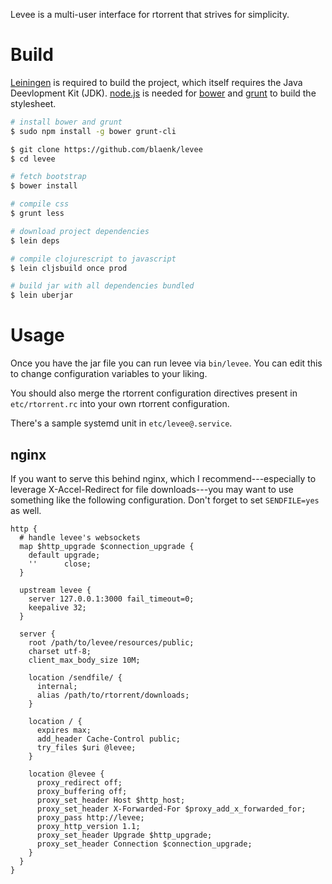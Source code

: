 Levee is a multi-user interface for rtorrent that strives for simplicity.

# Build

[Leiningen] is required to build the project, which itself requires the Java Deevlopment Kit (JDK). [node.js] is needed for [bower] and [grunt] to build the stylesheet.

[Leiningen]: http://leiningen.org/
[node.js]: http://nodejs.org
[bower]: http://bower.io/
[grunt]: http://gruntjs.com/

``` bash
# install bower and grunt
$ sudo npm install -g bower grunt-cli

$ git clone https://github.com/blaenk/levee
$ cd levee

# fetch bootstrap
$ bower install

# compile css
$ grunt less

# download project dependencies
$ lein deps

# compile clojurescript to javascript
$ lein cljsbuild once prod

# build jar with all dependencies bundled
$ lein uberjar
```

# Usage

Once you have the jar file you can run levee via `bin/levee`. You can edit this to change configuration variables to your liking.

You should also merge the rtorrent configuration directives present in `etc/rtorrent.rc` into your own rtorrent configuration.

There's a sample systemd unit in `etc/levee@.service`.

## nginx

If you want to serve this behind nginx, which I recommend---especially to leverage X-Accel-Redirect for file downloads---you may want to use something like the following configuration. Don't forget to set `SENDFILE=yes` as well.

```
http {
  # handle levee's websockets
  map $http_upgrade $connection_upgrade {
    default upgrade;
    ''      close;
  }

  upstream levee {
    server 127.0.0.1:3000 fail_timeout=0;
    keepalive 32;
  }

  server {
    root /path/to/levee/resources/public;
    charset utf-8;
    client_max_body_size 10M;

    location /sendfile/ {
      internal;
      alias /path/to/rtorrent/downloads;
    }

    location / {
      expires max;
      add_header Cache-Control public;
      try_files $uri @levee;
    }

    location @levee {
      proxy_redirect off;
      proxy_buffering off;
      proxy_set_header Host $http_host;
      proxy_set_header X-Forwarded-For $proxy_add_x_forwarded_for;
      proxy_pass http://levee;
      proxy_http_version 1.1;
      proxy_set_header Upgrade $http_upgrade;
      proxy_set_header Connection $connection_upgrade;
    }
  }
}
```

